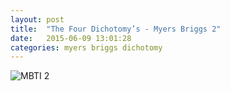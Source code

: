 ```yaml
---
layout: post
title:  "The Four Dichotomy’s - Myers Briggs 2"
date:   2015-06-09 13:01:28
categories: myers briggs dichotomy
---
```


![MBTI 2](/assets/img/mbti-5-facets.jpg)
